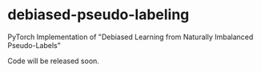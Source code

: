 # debiased-pseudo-labeling
PyTorch Implementation of "Debiased Learning from Naturally Imbalanced Pseudo-Labels"

Code will be released soon.
